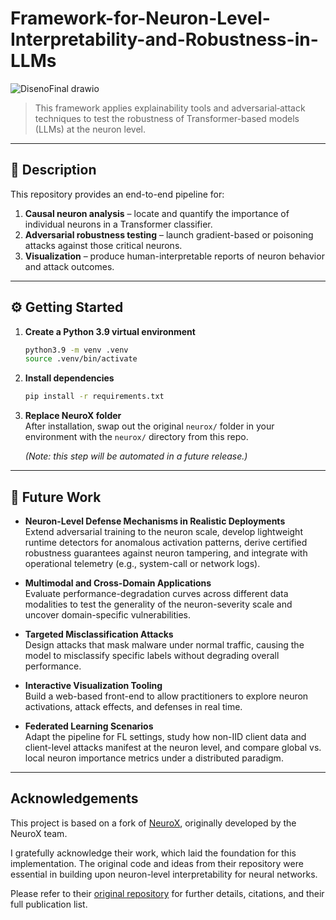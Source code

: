 # Framework-for-Neuron-Level-Interpretability-and-Robustness-in-LLMs
![DisenoFinal drawio](https://github.com/user-attachments/assets/7b44d9f2-882b-41fb-bee3-4ac6a16f16ce)


> This framework applies explainability tools and adversarial‐attack techniques to test the robustness of Transformer-based models (LLMs) at the neuron level.

---

## 🚀 Description

This repository provides an end-to-end pipeline for:
1. **Causal neuron analysis** – locate and quantify the importance of individual neurons in a Transformer classifier.  
2. **Adversarial robustness testing** – launch gradient-based or poisoning attacks against those critical neurons.  
3. **Visualization** – produce human-interpretable reports of neuron behavior and attack outcomes.

---

## ⚙️ Getting Started

1. **Create a Python 3.9 virtual environment**  
    ```bash
   python3.9 -m venv .venv
   source .venv/bin/activate
    ```

2. **Install dependencies**
    
    ```bash
    pip install -r requirements.txt
    ```
    
3. **Replace NeuroX folder**  
    After installation, swap out the original `neurox/` folder in your environment with the `neurox/` directory from this repo.
    
    _(Note: this step will be automated in a future release.)_
    

---

## 🔮 Future Work

- **Neuron-Level Defense Mechanisms in Realistic Deployments**  
    Extend adversarial training to the neuron scale, develop lightweight runtime detectors for anomalous activation patterns, derive certified robustness guarantees against neuron tampering, and integrate with operational telemetry (e.g., system-call or network logs).
    
- **Multimodal and Cross-Domain Applications**  
    Evaluate performance-degradation curves across different data modalities to test the generality of the neuron-severity scale and uncover domain-specific vulnerabilities.
    
- **Targeted Misclassification Attacks**  
    Design attacks that mask malware under normal traffic, causing the model to misclassify specific labels without degrading overall performance.
    
- **Interactive Visualization Tooling**  
    Build a web-based front-end to allow practitioners to explore neuron activations, attack effects, and defenses in real time.
    
- **Federated Learning Scenarios**  
    Adapt the pipeline for FL settings, study how non-IID client data and client-level attacks manifest at the neuron level, and compare global vs. local neuron importance metrics under a distributed paradigm.
    

---

## Acknowledgements

This project is based on a fork of  [NeuroX](https://github.com/fdalvi/NeuroX), originally developed by the NeuroX team.

I gratefully acknowledge their work, which laid the foundation for this implementation. The original code and ideas from their repository were essential in building upon neuron-level interpretability for neural networks.

Please refer to their [original repository](https://github.com/fdalvi/NeuroX) for further details, citations, and their full publication list.
